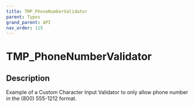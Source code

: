 ```yaml
---
title: TMP_PhoneNumberValidator
parent: Types
grand_parent: API
nav_order: 115
---
```


# TMP_PhoneNumberValidator

## Description

Example of a Custom Character Input Validator to only allow phone number in the (800) 555-1212 format.
